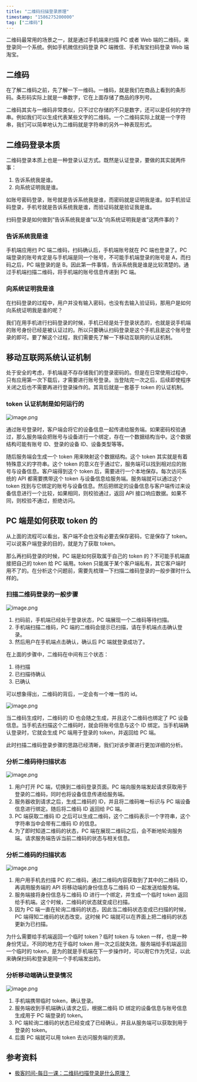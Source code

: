 ```yaml
---
title: "二维码扫描登录原理"
timestamp: "1586275200000"
tag: ["二维码"]
---
```


二维码最常用的场景之一，就是通过手机端来扫描 PC 或者 Web 端的二维码，来登录同一个系统。例如手机微信扫码登录 PC 端微信、手机淘宝扫码登录 Web 端淘宝。

## 二维码

在了解二维码之前，先了解一下一维码。一维码，就是我们在商品上看到的条形码。条形码实际上就是一串数字，它在上面存储了商品的序列号。

二维码其实与一维码非常类似，只不过它存储的不只是数字，还可以是任何的字符串。例如我们可以生成代表某些文字的二维码。一个二维码实际上就是一个字符串，我们可以简单地认为二维码就是字符串的另外一种表现形式。

## 二维码登录本质

二维码登录本质上也是一种登录认证方式。既然是认证登录，要做的其实就两件事：

1. 告诉系统我是谁。
1. 向系统证明我是谁。

如账号密码登录，账号就是告诉系统我是谁，而密码就是证明我是谁。如手机验证码登录，手机号就是告诉系统我是谁，而验证码就是验证我是谁。

扫码登录是如何做到“告诉系统我是谁”以及“向系统证明我是谁”这两件事的？

### 告诉系统我是谁

手机端应用扫 PC 端二维码，扫码确认后，手机端账号就在 PC 端也登录了。PC 端登录的账号肯定是与手机端是同一个账号，不可能手机端登录的账号是 A，而扫码之后，PC 端登录的是 B。因此第一件事情，告诉系统我是谁是比较清楚的。通过手机端扫描二维码，将手机端的账号信息传递到 PC 端。

### 向系统证明我是谁

在扫码登录的过程中，用户并没有输入密码，也没有去输入验证码，那用户是如何向系统证明我是谁的呢？

我们在用手机进行扫码登录的时候，手机已经是处于登录状态的，也就是说手机端的账号身份已经是被认证过的。所以只要确认扫码登录是这个手机且是这个账号登录的即可。要了解这个过程，我们需要先了解一下移动互联网的认证机制。

## 移动互联网系统认证机制

处于安全的考虑，手机端是不存存储我们的登录密码的。但是在日常使用过程中，只有应用第一次下载后，才需要进行账号登录。当登陆完一次之后，后续即使程序关闭之后也不需要再进行登录操作的。其背后就是一套基于 token 的认证机制。

### token 认证机制是如何运行的

![image.png](http://images.luohuidong.cn/2020-04-08-1.png)

通过账号登录时，客户端会将它的设备信息一起传递给服务端。如果密码校验通过，那么服务端会把账号与设备进行一个绑定，存在一个数据结构当中。这个数据结构可能有账号 ID、登录的设备 ID、设备类型等等。

随后服务端会生成一个 token 用来映射这个数据结构。这个 token 其实就是有着特殊意义的字符串。这个 token 的意义在于通过它，服务端可以找到相对应的账号与设备信息。客户端得到这个 token 后，需要进行一个本地保存。每次访问系统的 API 都需要携带这个 token 与设备信息给服务端。服务端就可以通过这个 token 找到与它绑定的账号与设备信息。然后把绑定的设备信息与客户端传过来设备信息进行一个比较，如果相同，则校验通过，返回 API 接口响应数据。如果不同，则校验不通过，拒绝访问。

## PC 端是如何获取 token 的

从上面的流程可以看出，客户端不会也没有必要去保存密码，它是保存了 token。可以说客户端登录的目的，就是为了获取 token。

那么再扫码登录的时候，PC 端是如何获取属于自己的 token 的？不可能手机端直接把自己的 token 给 PC 端用。token 只能属于某个客户端私有，其它客户端时用不了的。在分析这个问题前，需要先梳理一下扫描二维码登录的一般步骤时什么样的。

### 扫描二维码登录的一般步骤

![image.png](http://images.luohuidong.cn/2020-04-08-2.png)

1. 扫码前，手机端已经处于登录状态，PC 端展现一个二维码等待扫描。
2. 手机端扫描二维码，PC 端的二维码会提示已扫描，请在手机端点击确认登录。
3. 然后用户在手机端点击确认，确认后 PC 端就登录成功了。

在上面的步骤中，二维码在中间有三个状态：

1. 待扫描
1. 已扫描待确认
1. 已确认

可以想象得出，二维码的背后，一定会有一个唯一性的 id。

![image.png](http://images.luohuidong.cn/2020-04-08-3.png)

当二维码生成时，二维码的 ID 也会随之生成，并且这个二维码也绑定了 PC 设备信息。当手机去扫描这个二维码时，就会将账号信息与这个 ID 绑定。当手机端确认登录时，它就会生成 PC 端用于登录的 token，并返回给 PC 端。

此时扫描二维码登录步骤的思路已经清晰，我们对该步骤进行更加详细的分析。

### 分析二维码待扫描状态

![image.png](http://images.luohuidong.cn/2020-04-08-4.png)

1. 用户打开 PC 端，切换到二维码登录页面。PC 端向服务端发起请求获取用于登录的二维码，同时也将设备信息传递给服务端。
1. 服务器收到请求之后，生成二维码的 ID，并且将二维码唯一标识与 PC 端设备信息进行绑定。随后将二维码 ID 返回给 PC 端。
1. PC 端获取二维码 ID 之后可以生成二维码，这个二维码表示一个字符串，这个字符串当中会带有二维码 ID 的信息。
1. 为了即时知道二维码的状态，PC 端在展现二维码之后，会不断地轮询服务端。请求服务端告诉当前二维码的状态与相关信息。

### 分析二维码的扫描状态

![image.png](http://images.luohuidong.cn/2020-04-08-5.png)

1. 用户用手机去扫描 PC 的二维码，通过二维码内容获取到了其中的二维码 ID，再调用服务端的 API 将移动端的身份信息与二维码 ID 一起发送给服务端。
2. 服务端接将身份信息与二维码 ID 进行一个绑定，并生成一个临时 token 返回给手机端。这个时候，二维码的状态就变成已扫描。
3. 因为 PC 端一直在轮询二维码的状态，因此当二维码状态变成已扫描的时候，PC 端得知二维码的状态改变。这时候 PC 端就可以在界面上把二维码的状态更新为已扫描。

为什么需要给手机端返回一个临时 token？临时 token 与 token 一样，也是一种身份凭证。不同的地方在于临时 token 用一次之后就失效。服务端给手机端返回一个临时的 token，是为的就是手机端在下一步操作时，可以用它作为凭证，以此来确保扫码和登录是同一个手机端发出的。

### 分析移动端确认登录情况

![image.png](http://images.luohuidong.cn/2020-04-08-6.png)

1. 手机端携带临时 token，确认登录。
2. 服务端收到手机端确认请求之后，根据二维码 ID 绑定的设备信息与账号信息生成用于 PC 端登录的 token。
3. PC 端轮询二维码的状态已经变成了已经确认，并且从服务端可以获取到用于登录的 token。
4. 后面 PC 端就可以用 token 去访问服务端的资源。

## 参考资料

- [极客时间-每日一课：二维码扫描登录是什么原理？](https://time.geekbang.org/dailylesson/detail/100044032)
